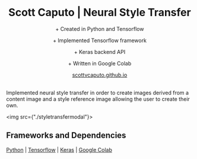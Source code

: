 <br />
<p align="center">
  <h1 align="center">Scott Caputo | Neural Style Transfer</h1>

  <p align="center">
    + Created in Python and Tensorflow 
  </p>
  <p align="center">
    + Implemented Tensorflow framework 
  </p>
  <p align="center">
    + Keras backend API
  </p>
  <p align="center">
    + Written in Google Colab
  </p>
  <p align="center">
    <a href="https://github.com/scottvcaputo">scottvcaputo.github.io</a>
    <br />
    <br />
  </p>
</p>
<p>
  Implemented neural style transfer in order to create images derived from a content image and a style reference image allowing the user to create their own.
</p>

<img src={"./styletransfermodal"}>
</img>


## Frameworks and Dependencies 

[Python](https://www.python.org/)
| [Tensorflow](https://www.tensorflow.org/)
| [Keras](https://keras.io/)
| [Google Colab](https://colab.research.google.com/notebooks/intro.ipynb#recent=true)



